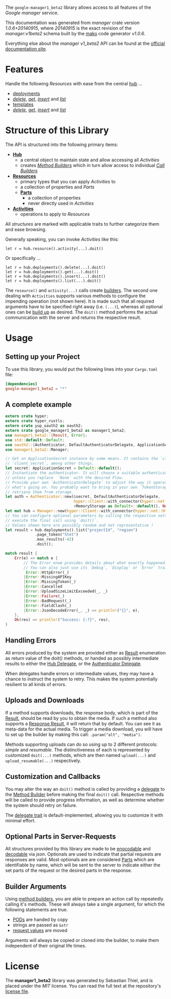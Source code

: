 <!---
DO NOT EDIT !
This file was generated automatically from 'src/mako/api/README.md.mako'
DO NOT EDIT !
-->
The `google-manager1_beta2` library allows access to all features of the *Google manager* service.

This documentation was generated from *manager* crate version *1.0.6+20140915*, where *20140915* is the exact revision of the *manager:v1beta2* schema built by the [mako](http://www.makotemplates.org/) code generator *v1.0.6*.

Everything else about the *manager* *v1_beta2* API can be found at the
[official documentation site](https://developers.google.com/deployment-manager/).
# Features

Handle the following *Resources* with ease from the central [hub](https://docs.rs/google-manager1_beta2/1.0.6+20140915/google_manager1_beta2/struct.Manager.html) ... 

* [deployments](https://docs.rs/google-manager1_beta2/1.0.6+20140915/google_manager1_beta2/struct.Deployment.html)
 * [*delete*](https://docs.rs/google-manager1_beta2/1.0.6+20140915/google_manager1_beta2/struct.DeploymentDeleteCall.html), [*get*](https://docs.rs/google-manager1_beta2/1.0.6+20140915/google_manager1_beta2/struct.DeploymentGetCall.html), [*insert*](https://docs.rs/google-manager1_beta2/1.0.6+20140915/google_manager1_beta2/struct.DeploymentInsertCall.html) and [*list*](https://docs.rs/google-manager1_beta2/1.0.6+20140915/google_manager1_beta2/struct.DeploymentListCall.html)
* [templates](https://docs.rs/google-manager1_beta2/1.0.6+20140915/google_manager1_beta2/struct.Template.html)
 * [*delete*](https://docs.rs/google-manager1_beta2/1.0.6+20140915/google_manager1_beta2/struct.TemplateDeleteCall.html), [*get*](https://docs.rs/google-manager1_beta2/1.0.6+20140915/google_manager1_beta2/struct.TemplateGetCall.html), [*insert*](https://docs.rs/google-manager1_beta2/1.0.6+20140915/google_manager1_beta2/struct.TemplateInsertCall.html) and [*list*](https://docs.rs/google-manager1_beta2/1.0.6+20140915/google_manager1_beta2/struct.TemplateListCall.html)




# Structure of this Library

The API is structured into the following primary items:

* **[Hub](https://docs.rs/google-manager1_beta2/1.0.6+20140915/google_manager1_beta2/struct.Manager.html)**
    * a central object to maintain state and allow accessing all *Activities*
    * creates [*Method Builders*](https://docs.rs/google-manager1_beta2/1.0.6+20140915/google_manager1_beta2/trait.MethodsBuilder.html) which in turn
      allow access to individual [*Call Builders*](https://docs.rs/google-manager1_beta2/1.0.6+20140915/google_manager1_beta2/trait.CallBuilder.html)
* **[Resources](https://docs.rs/google-manager1_beta2/1.0.6+20140915/google_manager1_beta2/trait.Resource.html)**
    * primary types that you can apply *Activities* to
    * a collection of properties and *Parts*
    * **[Parts](https://docs.rs/google-manager1_beta2/1.0.6+20140915/google_manager1_beta2/trait.Part.html)**
        * a collection of properties
        * never directly used in *Activities*
* **[Activities](https://docs.rs/google-manager1_beta2/1.0.6+20140915/google_manager1_beta2/trait.CallBuilder.html)**
    * operations to apply to *Resources*

All *structures* are marked with applicable traits to further categorize them and ease browsing.

Generally speaking, you can invoke *Activities* like this:

```Rust,ignore
let r = hub.resource().activity(...).doit()
```

Or specifically ...

```ignore
let r = hub.deployments().delete(...).doit()
let r = hub.deployments().get(...).doit()
let r = hub.deployments().insert(...).doit()
let r = hub.deployments().list(...).doit()
```

The `resource()` and `activity(...)` calls create [builders][builder-pattern]. The second one dealing with `Activities` 
supports various methods to configure the impending operation (not shown here). It is made such that all required arguments have to be 
specified right away (i.e. `(...)`), whereas all optional ones can be [build up][builder-pattern] as desired.
The `doit()` method performs the actual communication with the server and returns the respective result.

# Usage

## Setting up your Project

To use this library, you would put the following lines into your `Cargo.toml` file:

```toml
[dependencies]
google-manager1_beta2 = "*"
```

## A complete example

```Rust
extern crate hyper;
extern crate hyper_rustls;
extern crate yup_oauth2 as oauth2;
extern crate google_manager1_beta2 as manager1_beta2;
use manager1_beta2::{Result, Error};
use std::default::Default;
use oauth2::{Authenticator, DefaultAuthenticatorDelegate, ApplicationSecret, MemoryStorage};
use manager1_beta2::Manager;

// Get an ApplicationSecret instance by some means. It contains the `client_id` and 
// `client_secret`, among other things.
let secret: ApplicationSecret = Default::default();
// Instantiate the authenticator. It will choose a suitable authentication flow for you, 
// unless you replace  `None` with the desired Flow.
// Provide your own `AuthenticatorDelegate` to adjust the way it operates and get feedback about 
// what's going on. You probably want to bring in your own `TokenStorage` to persist tokens and
// retrieve them from storage.
let auth = Authenticator::new(&secret, DefaultAuthenticatorDelegate,
                              hyper::Client::with_connector(hyper::net::HttpsConnector::new(hyper_rustls::TlsClient::new())),
                              <MemoryStorage as Default>::default(), None);
let mut hub = Manager::new(hyper::Client::with_connector(hyper::net::HttpsConnector::new(hyper_rustls::TlsClient::new())), auth);
// You can configure optional parameters by calling the respective setters at will, and
// execute the final call using `doit()`.
// Values shown here are possibly random and not representative !
let result = hub.deployments().list("projectId", "region")
             .page_token("Stet")
             .max_results(-42)
             .doit();

match result {
    Err(e) => match e {
        // The Error enum provides details about what exactly happened.
        // You can also just use its `Debug`, `Display` or `Error` traits
         Error::HttpError(_)
        |Error::MissingAPIKey
        |Error::MissingToken(_)
        |Error::Cancelled
        |Error::UploadSizeLimitExceeded(_, _)
        |Error::Failure(_)
        |Error::BadRequest(_)
        |Error::FieldClash(_)
        |Error::JsonDecodeError(_, _) => println!("{}", e),
    },
    Ok(res) => println!("Success: {:?}", res),
}

```
## Handling Errors

All errors produced by the system are provided either as [Result](https://docs.rs/google-manager1_beta2/1.0.6+20140915/google_manager1_beta2/enum.Result.html) enumeration as return value of 
the doit() methods, or handed as possibly intermediate results to either the 
[Hub Delegate](https://docs.rs/google-manager1_beta2/1.0.6+20140915/google_manager1_beta2/trait.Delegate.html), or the [Authenticator Delegate](https://docs.rs/yup-oauth2/*/yup_oauth2/trait.AuthenticatorDelegate.html).

When delegates handle errors or intermediate values, they may have a chance to instruct the system to retry. This 
makes the system potentially resilient to all kinds of errors.

## Uploads and Downloads
If a method supports downloads, the response body, which is part of the [Result](https://docs.rs/google-manager1_beta2/1.0.6+20140915/google_manager1_beta2/enum.Result.html), should be
read by you to obtain the media.
If such a method also supports a [Response Result](https://docs.rs/google-manager1_beta2/1.0.6+20140915/google_manager1_beta2/trait.ResponseResult.html), it will return that by default.
You can see it as meta-data for the actual media. To trigger a media download, you will have to set up the builder by making
this call: `.param("alt", "media")`.

Methods supporting uploads can do so using up to 2 different protocols: 
*simple* and *resumable*. The distinctiveness of each is represented by customized 
`doit(...)` methods, which are then named `upload(...)` and `upload_resumable(...)` respectively.

## Customization and Callbacks

You may alter the way an `doit()` method is called by providing a [delegate](https://docs.rs/google-manager1_beta2/1.0.6+20140915/google_manager1_beta2/trait.Delegate.html) to the 
[Method Builder](https://docs.rs/google-manager1_beta2/1.0.6+20140915/google_manager1_beta2/trait.CallBuilder.html) before making the final `doit()` call. 
Respective methods will be called to provide progress information, as well as determine whether the system should 
retry on failure.

The [delegate trait](https://docs.rs/google-manager1_beta2/1.0.6+20140915/google_manager1_beta2/trait.Delegate.html) is default-implemented, allowing you to customize it with minimal effort.

## Optional Parts in Server-Requests

All structures provided by this library are made to be [enocodable](https://docs.rs/google-manager1_beta2/1.0.6+20140915/google_manager1_beta2/trait.RequestValue.html) and 
[decodable](https://docs.rs/google-manager1_beta2/1.0.6+20140915/google_manager1_beta2/trait.ResponseResult.html) via *json*. Optionals are used to indicate that partial requests are responses 
are valid.
Most optionals are are considered [Parts](https://docs.rs/google-manager1_beta2/1.0.6+20140915/google_manager1_beta2/trait.Part.html) which are identifiable by name, which will be sent to 
the server to indicate either the set parts of the request or the desired parts in the response.

## Builder Arguments

Using [method builders](https://docs.rs/google-manager1_beta2/1.0.6+20140915/google_manager1_beta2/trait.CallBuilder.html), you are able to prepare an action call by repeatedly calling it's methods.
These will always take a single argument, for which the following statements are true.

* [PODs][wiki-pod] are handed by copy
* strings are passed as `&str`
* [request values](https://docs.rs/google-manager1_beta2/1.0.6+20140915/google_manager1_beta2/trait.RequestValue.html) are moved

Arguments will always be copied or cloned into the builder, to make them independent of their original life times.

[wiki-pod]: http://en.wikipedia.org/wiki/Plain_old_data_structure
[builder-pattern]: http://en.wikipedia.org/wiki/Builder_pattern
[google-go-api]: https://github.com/google/google-api-go-client

# License
The **manager1_beta2** library was generated by Sebastian Thiel, and is placed 
under the *MIT* license.
You can read the full text at the repository's [license file][repo-license].

[repo-license]: https://github.com/Byron/google-apis-rsblob/master/LICENSE.md
